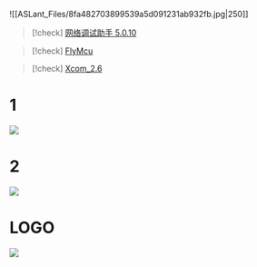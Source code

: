 ![[ASLant_Files/8fa482703899539a5d091231ab932fb.jpg|250]]



> [!check] [网络调试助手 5.0.10](https://aslant.top/Cloud/OneDrive/Other/Drivers/net_debug.exe)

> [!check] [FlyMcu](https://aslant.top/Cloud/OneDrive/Other/Drivers/FlyMcu.exe)

> [!check] [Xcom_2.6](https://aslant.top/Cloud/OneDrive/Other/Drivers/Xcom_2.6.exe)

# 1
![](https://telegraph-image-b9w.pages.dev/file/504673a27484211d28cdf.jpg)

# 2
![](https://cf-image-hosting-9lj.pages.dev/file/630512731c54d636bdb9c.jpg)

# LOGO
![](https://cf-image-hosting-9lj.pages.dev/file/dc2e4e3191b0107c9e1c2.png)




